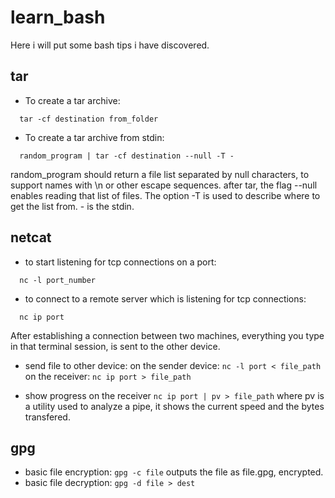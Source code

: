 # learn_bash
Here i will put some bash tips i have discovered.

## tar
- To create a tar archive:
```
  tar -cf destination from_folder
```
- To create a tar archive from stdin:
```
  random_program | tar -cf destination --null -T -
```
random_program should return a file list separated by null characters, to support names with \n or other escape sequences.
after tar, the flag --null enables reading that list of files. The option -T is used to describe where to get the list from. - is the stdin.

## netcat
- to start listening for tcp connections on a port:
```
  nc -l port_number
```
- to connect to a remote server which is listening for tcp connections:
```
  nc ip port
```
After establishing a connection between two machines, everything you type in that terminal session,
is sent to the other device.
- send file to other device:
  on the sender device:
  ```nc -l port < file_path```
  on the receiver:
  ```nc ip port > file_path```
 
 - show progress on the receiver
 ```nc ip port | pv > file_path```
 where pv is a utility used to analyze a pipe, it shows the current speed and the bytes transfered.
 
 ## gpg
 - basic file encryption:
  ```gpg -c file```
  outputs the file as file.gpg, encrypted.
 - basic file decryption:
 ```gpg -d file > dest```
